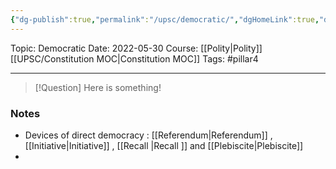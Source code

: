 ```yaml
---
{"dg-publish":true,"permalink":"/upsc/democratic/","dgHomeLink":true,"dgPassFrontmatter":false}
---
```


Topic: Democratic
Date: 2022-05-30
Course: [[Polity|Polity]] [[UPSC/Constitution MOC|Constitution MOC]]
Tags: #pillar4 

---

> [!Question]
> Here is something! 


### Notes
- Devices of direct democracy : [[Referendum|Referendum]] , [[Initiative|Initiative]] , [[Recall |Recall ]] and  [[Plebiscite|Plebiscite]]
- 